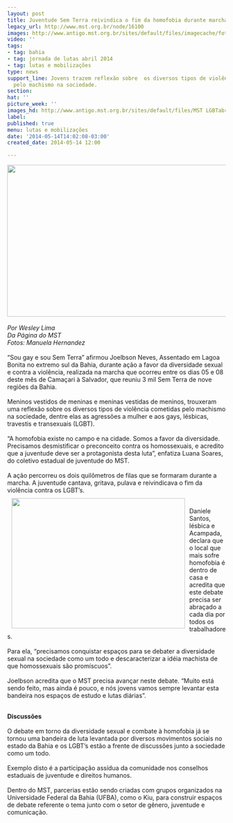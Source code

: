 ```yaml
---
layout: post
title: Juventude Sem Terra reivindica o fim da homofobia durante marcha na Bahia
legacy_url: http://www.mst.org.br/node/16100
images: http://www.antigo.mst.org.br/sites/default/files/imagecache/foto_destaque/MST LGBTabre.JPG
video: ''
tags:
- tag: bahia
- tag: jornada de lutas abril 2014
- tag: lutas e mobilizações
type: news
support_line: Jovens trazem reflexão sobre  os diversos tipos de violência cometidas
  pelo machismo na sociedade.
section: 
hat: ''
picture_week: ''
images_hd: http://www.antigo.mst.org.br/sites/default/files/MST LGBTabre.JPG
label: 
published: true
menu: lutas e mobilizações
date: '2014-05-14T14:02:08-03:00'
created_date: 2014-05-14 12:00

---
```

<p><img style="vertical-align: middle;" src="http://www.antigo.mst.org.br/sites/default/files/MST%20LGBT.JPG" alt="" width="620" height="350"><br><br><em>Por Wesley Lima<br>Da Página do&nbsp;MST<br>Fotos: Manuela Hernandez<br></em><br>“Sou gay e sou Sem Terra” afirmou Joelbson Neves, Assentado em Lagoa Bonita no extremo sul da Bahia, durante ação a favor da diversidade sexual e contra a violência, realizada na marcha que ocorreu entre os dias 05 e 08 deste mês de Camaçari à Salvador, que reuniu 3 mil Sem Terra de nove regiões da Bahia.<br><br>Meninos vestidos de meninas e meninas vestidas de meninos, trouxeram uma reflexão sobre  os diversos tipos de violência cometidas pelo machismo na sociedade, dentre elas as agressões a mulher e aos gays, lésbicas, travestis e transexuais (LGBT).<br><br>“A homofobia existe no campo e na cidade. Somos a favor da diversidade. Precisamos desmistificar o preconceito contra os homossexuais, e acredito que a juventude deve ser a protagonista desta luta”, enfatiza Luana Soares, do coletivo estadual de juventude do MST.<br><br>A ação percorreu os dois quilômetros de filas que se formaram durante a marcha. A juventude cantava, gritava, pulava e reivindicava o fim da violência contra os LGBT’s.<img style="float: left; margin: 10px;" src="http://www.antigo.mst.org.br/sites/default/files/MST%20LGBT%20%281%29.JPG" alt="" width="400" height="300"></p><p><br>Daniele Santos, lésbica e Acampada, declara que o local que mais sofre homofobia é dentro de casa e acredita que este debate precisa ser abraçado a cada dia por todos os trabalhadores.<br><br>Para ela, “precisamos conquistar espaços para se debater a diversidade sexual na sociedade como um todo e descaracterizar a idéia machista de que homossexuais são promíscuos”.<br><br>Joelbson acredita que o MST precisa avançar neste debate. “Muito está sendo feito, mas ainda é pouco, e nós jovens vamos sempre levantar esta bandeira nos espaços de estudo e lutas diárias”.</p><p><br><strong>Discussões</strong><br><br>O debate em torno da diversidade sexual e combate à homofobia já se tornou uma bandeira de luta levantada por diversos movimentos sociais no estado da Bahia e os LGBT’s estão a frente de discussões junto a sociedade como um todo.<br><br>Exemplo disto é a participação assídua da comunidade nos conselhos estaduais de juventude e direitos humanos.<br><br>Dentro do MST, parcerias estão sendo criadas com grupos organizados na Universidade Federal da Bahia (UFBA), como o Kiu, para construir espaços de debate referente o tema junto com o setor de gênero, juventude e comunicação.</p>
